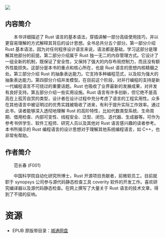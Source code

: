 ![](http://img3m9.ddimg.cn/76/26/25336849-1_u_2.jpg)

## 内容简介

　　本书详细描述了 Rust 语言的基本语法，穿插讲解一部分高级使用技巧，并以更容易理解的方式解释其背后的设计思想。全书总共分五个部分。第一部分介绍 Rust 基本语法，因为对任何程序设计语言来说，语法都是基础，学习这部分是理解其他部分的前提。第二部分介绍属于 Rust 独一无二的内存管理方式。它设计了一组全新的机制，既保证了安全性，又保持了强大的内存布局控制力，而且没有额外性能损失。这部分是本书的重点和核心所在，也是 Rust 语言的思想内核精髓之处。第三部分介绍 Rust 的抽象表达能力。它支持多种编程范式，以及较为强大的抽象表达能力。第四部分介绍并发模型。在目前这个阶段，对并行编程的支持是新一代编程语言不可绕过的重要话题。Rust 也吸收了业界最新的发展成果，对并发有良好支持。第五部分介绍一些实用设施。Rust 语言有许多创新，但它绝不是高高在上孤芳自赏的类型，设计者在设计过程中充分考虑了语言的工程实用性。众多在其他语言中被证明过的优秀实践被吸收了进来，有利于提升实际工作效率。通过此书，读者能够深入透彻地理解 Rust 的高阶特性，比如代数类型系统、生命周期、借用检查、内部可变性、线程安全、泛型、闭包、迭代器、生成器等。可作为参考书供学生、软件工程师、研究人员以及其他对 Rust 语言感兴趣的读者参考。本书所揭示的 Rust 编程语言的设计思想对于理解其他系统编程语言，如 C++，也非常有帮助。

## 作者简介

　　范长春 (F001)

　　中国科学院自动化研究所博士，Rust 开源项目贡献者，前微软员工。目前就职于 synopsys 公司参与源代码静态检查工具 coverity 软件的开发工作。喜欢研究编译器以及源代码静态检查。在网上撰写了大量关于 Rust 语言的技术文章，得到了不错的反响。

# 资源

* EPUB 原版带目录：[城通网盘](https://u11215426.pipipan.com/fs/11215426-375921311)
